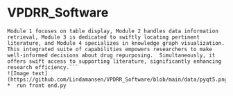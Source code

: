 # VPDRR_Software

```The overall functional module of VPDRR is primarily divided into four main components.  
Module 1 focuses on table display, Module 2 handles data information retrieval, Module 3 is dedicated to swiftly locating pertinent literature, and Module 4 specializes in knowledge graph visualization.    
This integrated suite of capabilities empowers researchers to make well-informed decisions about drug repurposing.  Simultaneously, it offers swift access to supporting literature, significantly enhancing research efficiency.```
![Image text](https://github.com/Lindamansen/VPDRR_Software/blob/main/data/pyqt5.png)
*  run front end.py
